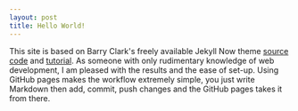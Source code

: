 ```yaml
---
layout: post
title: Hello World!
---
```

This site is based on Barry Clark's freely available Jekyll Now theme [source code](https://github.com/barryclark/jekyll-now) and [tutorial](https://www.smashingmagazine.com/2014/08/build-blog-jekyll-github-pages/). As someone with only rudimentary knowledge of web development, I am pleased with the results and the ease of set-up. Using GitHub pages makes the workflow extremely simple, you just write Markdown then add, commit, push changes and the GitHub pages takes it from there.
